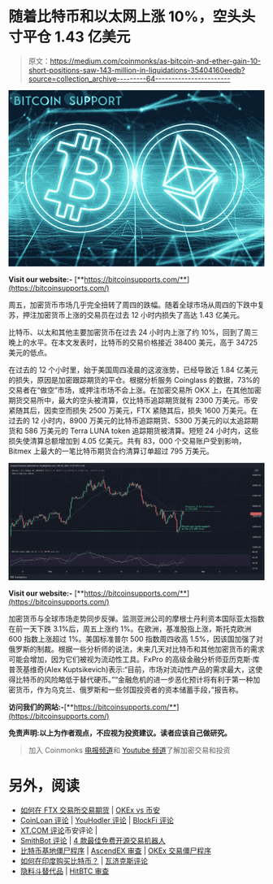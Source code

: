 # 随着比特币和以太网上涨 10%，空头头寸平仓 1.43 亿美元

> 原文：<https://medium.com/coinmonks/as-bitcoin-and-ether-gain-10-short-positions-saw-143-million-in-liquidations-35404160eedb?source=collection_archive---------64----------------------->

![](img/973c9d151f71dee24ee5068a5ef358d3.png)

**Visit our website:-** [**https://bitcoinsupports.com/**](https://bitcoinsupports.com/)

周五，加密货币市场几乎完全扭转了周四的跌幅。随着全球市场从周四的下跌中复苏，押注加密货币上涨的交易员在过去 12 小时内损失了高达 1.43 亿美元。

比特币、以太和其他主要加密货币在过去 24 小时内上涨了约 10%，回到了周三晚上的水平。在本文发表时，比特币的交易价格接近 38400 美元，高于 34725 美元的低点。

在过去的 12 个小时里，始于美国周四凌晨的这波涨势，已经导致近 1.84 亿美元的损失，原因是加密跟踪期货的平仓。根据分析服务 Coinglass 的数据，73%的交易者在“做空”市场，或押注市场不会上涨。在加密交易所 OKX 上，在其他加密期货交易所中，最大的空头被清算，仅比特币追踪期货就有 2300 万美元。币安紧随其后，因卖空而损失 2500 万美元，FTX 紧随其后，损失 1600 万美元。在过去的 12 小时内，8900 万美元的比特币追踪期货、5300 万美元的以太追踪期货和 586 万美元的 Terra LUNA token 追踪期货被清算。短短 24 小时内，这些损失使清算总额增加到 4.05 亿美元。共有 83，000 个交易账户受到影响，Bitmex 上最大的一笔比特币期货合约清算订单超过 795 万美元。

![](img/796edb9657ff85d856b4ac49046bd74e.png)

**Visit our website:-** [**https://bitcoinsupports.com/**](https://bitcoinsupports.com/)

加密货币与全球市场走势同步反弹。监测亚洲公司的摩根士丹利资本国际亚太指数在前一天下跌 3.1%后，周五上涨约 1%。在欧洲，基准股指上涨，斯托克欧洲 600 指数上涨超过 1%。美国标准普尔 500 指数周四收高 1.5%，因该国加强了对俄罗斯的制裁。根据一些分析师的说法，未来几天对比特币和其他加密货币的需求可能会增加，因为它们被视为流动性工具。FxPro 的高级金融分析师亚历克斯·库普茨基维奇(Alex Kuptsikevich)表示:“目前，市场对流动性产品的需求最大，这使得比特币的风险略低于替代硬币。”“金融危机的进一步恶化预计将有利于第一种加密货币，作为乌克兰、俄罗斯和一些邻国投资者的资本储蓄手段，”报告称。

**访问我们的网站:-**[**https://bitcoinsupports.com/**](https://bitcoinsupports.com/)

**免责声明:以上为作者观点，不应视为投资建议。读者应该自己做研究。**

> 加入 Coinmonks [电报频道](https://t.me/coincodecap)和 [Youtube 频道](https://www.youtube.com/c/coinmonks/videos)了解加密交易和投资

# 另外，阅读

*   [如何在 FTX 交易所交易期货](https://coincodecap.com/ftx-futures-trading) | [OKEx vs 币安](https://coincodecap.com/okex-vs-binance)
*   [CoinLoan 评论](https://coincodecap.com/coinloan-review) | [YouHodler 评论](/coinmonks/youhodler-4-easy-ways-to-make-money-98969b9689f2) | [BlockFi 评论](https://coincodecap.com/blockfi-review)
*   [XT.COM 评论](https://coincodecap.com/profittradingapp-for-binance)币安评论 |
*   [SmithBot 评论](https://coincodecap.com/smithbot-review) | [4 款最佳免费开源交易机器人](https://coincodecap.com/free-open-source-trading-bots)
*   [比特币基地僵尸程序](/coinmonks/coinbase-bots-ac6359e897f3) | [AscendEX 审查](/coinmonks/ascendex-review-53e829cf75fa) | [OKEx 交易僵尸程序](/coinmonks/okex-trading-bots-234920f61e60)
*   [如何在印度购买比特币？](/coinmonks/buy-bitcoin-in-india-feb50ddfef94) | [瓦济克斯评论](/coinmonks/wazirx-review-5c811b074f5b)
*   [隐料斗替代品](/coinmonks/cryptohopper-alternatives-d67287b16d27) | [HitBTC 审查](/coinmonks/hitbtc-review-c5143c5d53c2)